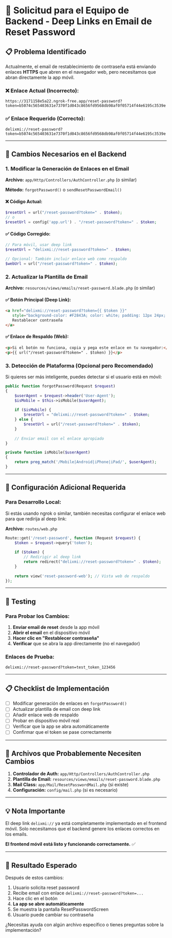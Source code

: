 # 🔗 Solicitud para el Equipo de Backend - Deep Links en Email de Reset Password

## 📋 **Problema Identificado**

Actualmente, el email de restablecimiento de contraseña está enviando enlaces **HTTPS** que abren en el navegador web, pero necesitamos que abran directamente la app móvil.

### ❌ **Enlace Actual (Incorrecto):**
```
https://3171158e5a22.ngrok-free.app/reset-password?token=b5074c565403631e7370f1d043c8656fd9568db98af0f05714f44e6195c3539e
```

### ✅ **Enlace Requerido (Correcto):**
```
delixmi://reset-password?token=b5074c565403631e7370f1d043c8656fd9568db98af0f05714f44e6195c3539e
```

---

## 🎯 **Cambios Necesarios en el Backend**

### 1. **Modificar la Generación de Enlaces en el Email**

**Archivo:** `app/Http/Controllers/AuthController.php` (o similar)

**Método:** `forgotPassword()` o `sendResetPasswordEmail()`

#### ❌ **Código Actual:**
```php
$resetUrl = url("/reset-password?token=" . $token);
// o
$resetUrl = config('app.url') . "/reset-password?token=" . $token;
```

#### ✅ **Código Corregido:**
```php
// Para móvil, usar deep link
$resetUrl = "delixmi://reset-password?token=" . $token;

// Opcional: También incluir enlace web como respaldo
$webUrl = url("/reset-password?token=" . $token);
```

### 2. **Actualizar la Plantilla de Email**

**Archivo:** `resources/views/emails/reset-password.blade.php` (o similar)

#### ✅ **Botón Principal (Deep Link):**
```html
<a href="delixmi://reset-password?token={{ $token }}" 
   style="background-color: #F2843A; color: white; padding: 12px 24px; text-decoration: none; border-radius: 8px; display: inline-block;">
   Restablecer contraseña
</a>
```

#### ✅ **Enlace de Respaldo (Web):**
```html
<p>Si el botón no funciona, copia y pega este enlace en tu navegador:</p>
<p>{{ url("/reset-password?token=" . $token) }}</p>
```

### 3. **Detección de Plataforma (Opcional pero Recomendado)**

Si quieres ser más inteligente, puedes detectar si el usuario está en móvil:

```php
public function forgotPassword(Request $request)
{
    $userAgent = $request->header('User-Agent');
    $isMobile = $this->isMobile($userAgent);
    
    if ($isMobile) {
        $resetUrl = "delixmi://reset-password?token=" . $token;
    } else {
        $resetUrl = url("/reset-password?token=" . $token);
    }
    
    // Enviar email con el enlace apropiado
}

private function isMobile($userAgent)
{
    return preg_match('/Mobile|Android|iPhone|iPad/', $userAgent);
}
```

---

## 📱 **Configuración Adicional Requerida**

### **Para Desarrollo Local:**

Si estás usando ngrok o similar, también necesitas configurar el enlace web para que redirija al deep link:

**Archivo:** `routes/web.php`
```php
Route::get('/reset-password', function (Request $request) {
    $token = $request->query('token');
    
    if ($token) {
        // Redirigir al deep link
        return redirect("delixmi://reset-password?token=" . $token);
    }
    
    return view('reset-password-web'); // Vista web de respaldo
});
```

---

## 🧪 **Testing**

### **Para Probar los Cambios:**

1. **Enviar email de reset** desde la app móvil
2. **Abrir el email** en el dispositivo móvil
3. **Hacer clic en "Restablecer contraseña"**
4. **Verificar** que se abra la app directamente (no el navegador)

### **Enlaces de Prueba:**
```
delixmi://reset-password?token=test_token_123456
```

---

## 📋 **Checklist de Implementación**

- [ ] Modificar generación de enlaces en `forgotPassword()`
- [ ] Actualizar plantilla de email con deep link
- [ ] Añadir enlace web de respaldo
- [ ] Probar en dispositivo móvil real
- [ ] Verificar que la app se abra automáticamente
- [ ] Confirmar que el token se pase correctamente

---

## 🔧 **Archivos que Probablemente Necesiten Cambios**

1. **Controlador de Auth:** `app/Http/Controllers/AuthController.php`
2. **Plantilla de Email:** `resources/views/emails/reset-password.blade.php`
3. **Mail Class:** `app/Mail/ResetPasswordMail.php` (si existe)
4. **Configuración:** `config/mail.php` (si es necesario)

---

## 💡 **Nota Importante**

El deep link `delixmi://` ya está completamente implementado en el frontend móvil. Solo necesitamos que el backend genere los enlaces correctos en los emails.

**El frontend móvil está listo y funcionando correctamente.** ✅

---

## 🚀 **Resultado Esperado**

Después de estos cambios:
1. Usuario solicita reset password
2. Recibe email con enlace `delixmi://reset-password?token=...`
3. Hace clic en el botón
4. **La app se abre automáticamente**
5. Se muestra la pantalla ResetPasswordScreen
6. Usuario puede cambiar su contraseña

¿Necesitas ayuda con algún archivo específico o tienes preguntas sobre la implementación?
